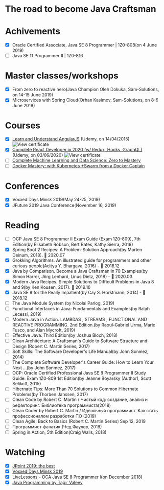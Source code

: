 # The road to become Java Craftsman

# Achivements

- [x] Oracle Certified Associate, Java SE 8 Programmer | 1Z0-808(on 4 June 2019)
- [ ] Java SE 11 Programmer II | 1Z0-816

# Master classes/workshops

- [x] From zero to reactive hero(Java Champion Oleh Dokuka, Sam-Solutions, on 14-15 June 2019)
- [x] Microservices with Spring Cloud(Orhan Kasimov, Sam-Solutions, on 8-9 June 2018)

# Courses

- [x] [Learn and Understand AngularJS](https://www.udemy.com/course/learn-angularjs/) (Udemy, on 14/04/2015)
      ![View certificate](../master/certificates/Marudau_Dzmitry_Learn%20and%20Understand%20AngularJS.jpg)
- [x] [Complete React Developer in 2020 (w/ Redux, Hooks, GraphQL)](https://www.udemy.com/course/complete-react-developer-zero-to-mastery/) (Udemy, on 03/06/2020)
      ![View certificate](../master/certificates/Marudau_Dzmitry_Complete%20React%20Developer%20in%202020.jpg)
- [ ] [Complete Machine Learning and Data Science: Zero to Mastery](https://www.udemy.com/course/complete-machine-learning-and-data-science-zero-to-mastery/)
- [ ] [Docker Mastery: with Kubernetes +Swarm from a Docker Captain](https://www.udemy.com/course/docker-mastery/)

# Conferences

- [x] Voxxed Days Minsk 2019(May 24-25, 2019)
- [x] JFuture 2019 Java Conference(November 16, 2019)

# Reading

- [ ] OCP Java SE 8 Programmer II Exam Guide (Exam 1Z0-809), 7th Edition(by Elisabeth Robson, Bert Bates, Kathy Sierra, 2018)
- [x] Spring Boot 2 Recipes: A Problem-Solution Approach(by Marten Deinum, 2018). :blue_book: 2020.07
- [x] Grokking Algorithms. An illustrated guide for programmers and other curious people(Aditya Y. Bhargava, 2016) - :blue_book: 2018.12
- [x] Java by Comparison. Become a Java Craftsman in 70 Examples(by Simon Harrer, Jörg Lenhard, Linus Dietz, 2018) - :blue_book: 2020.03.
- [x] Modern Java Recipes. Simple Solutions to Difficult Problems in Java 8 and 9(by Ken Kousen, 2017). :blue_book: 2019.10
- [x] Java SE 8 for the Really Impatient(by Cay S. Horstmann, 2014) - :blue_book: 2018.12
- [ ] The Java Module System (by Nicolai Parlog, 2019)
- [ ] Functional Interfaces in Java: Fundamentals and Examples(by Ralph Lecessi, 2019)
- [ ] Modern Java in Action. LAMBDAS , STREAMS , FUNCTIONAL AND REACTIVE PROGRAMMING. 2nd Edition.(by Raoul-Gabriel Urma, Mario Fusco, and Alan Mycroft, 2019)
- [ ] Effective Java. Third Edition(by Joshua Bloch, 2018)
- [ ] Clean Architecture: A Craftsman's Guide to Software Structure and Design (Robert C. Martin Series, 2017)
- [ ] Soft Skills: The Software Developer's Life Manual(by John Sonmez, 2014)
- [ ] The Complete Software Developer's Career Guide: How to Learn Your Next ...(by John Sonmez, 2017)
- [ ] OCP: Oracle Certified Professional Java SE 8 Programmer II Study Guide: Exam 1Z0-809 1st Edition(by Jeanne Boyarsky (Author), Scott Selikoff, 2015)
- [ ] Hibernate Tips: More Than 70 Solutions to Common Hibernate Problems(by Thorben Janssen, 2017)
- [ ] Clean Code by Robert C. Martin / Чистый код: создание, анализ и рефакторинг. Библиотека программиста(2018)
- [ ] Clean Coder by Robert C. Martin / Идеальный программист. Как стать профессионалом разработки ПО (2019)
- [ ] Clean Agile: Back to Basics (Robert C. Martin Series) Sep 12, 2019
- [ ] Программист-фанатик (Чед Фаулер, 2018)
- [ ] Spring in Action, 5th Edition(Craig Walls, 2018)

# Watching

- [x] [JPoint 2019: the best](https://www.youtube.com/playlist?list=PLVe-2wcL84b_fBL9xJTxkEBtvCKfRGEV1&disable_polymer=true)
- [x] [Voxxed Days Minsk 2019](https://www.youtube.com/playlist?list=PLRsbF2sD7JVq3tPa0jQjCtI1_xeLiPu-Z)
- [x] LiveLessons - OCA Java SE 8 Programmer I(on December 2018)
- [x] [Java Programming by Tagir Valeev](https://compscicenter.ru/courses/java/nsk/2020-spring/)
